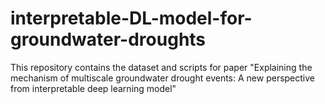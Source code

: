 # interpretable-DL-model-for-groundwater-droughts
This repository contains the dataset and scripts for paper "Explaining the mechanism of multiscale groundwater drought events: A new perspective from interpretable deep learning model" 
